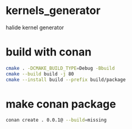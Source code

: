 # kernels_generator
halide kernel generator

# build with conan
```sh
cmake . -DCMAKE_BUILD_TYPE=Debug -Bbuild
cmake --build build -j 80
cmake --install build --prefix build/package
```

# make conan package

```sh
conan create . 0.0.1@ --build=missing
```



